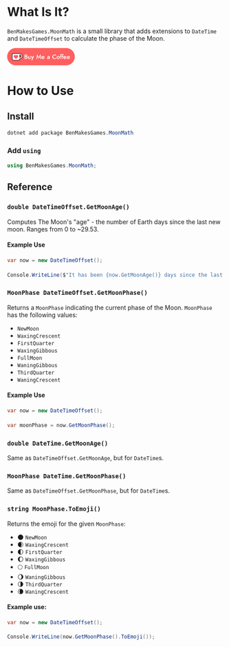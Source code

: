 # What Is It?

`BenMakesGames.MoonMath` is a small library that adds extensions to `DateTime` and `DateTimeOffset` to calculate the phase of the Moon.

[![Buy Me a Coffee at ko-fi.com](https://raw.githubusercontent.com/BenMakesGames/AssetsForNuGet/main/buymeacoffee.png)](https://ko-fi.com/A0A12KQ16)

# How to Use

## Install

```powershell
dotnet add package BenMakesGames.MoonMath 
```

### Add `using`

```c#
using BenMakesGames.MoonMath;
```

## Reference

### `double DateTimeOffset.GetMoonAge()`

Computes The Moon's "age" - the number of Earth days since the last new moon. Ranges from 0 to ~29.53.

#### Example Use

```c#
var now = new DateTimeOffset();

Console.WriteLine($"It has been {now.GetMoonAge()} days since the last new moon.");
```

### `MoonPhase DateTimeOffset.GetMoonPhase()`

Returns a `MoonPhase` indicating the current phase of the Moon. `MoonPhase` has the following values:

* `NewMoon`
* `WaxingCrescent`
* `FirstQuarter`
* `WaxingGibbous`
* `FullMoon`
* `WaningGibbous`
* `ThirdQuarter`
* `WaningCrescent`

#### Example Use

```c#
var now = new DateTimeOffset();

var moonPhase = now.GetMoonPhase();
```

### `double DateTime.GetMoonAge()`

Same as `DateTimeOffset.GetMoonAge`, but for `DateTime`s.

### `MoonPhase DateTime.GetMoonPhase()`

Same as `DateTimeOffset.GetMoonPhase`, but for `DateTime`s.

### `string MoonPhase.ToEmoji()`

Returns the emoji for the given `MoonPhase`:

* 🌑 `NewMoon`
* 🌒 `WaxingCrescent`
* 🌓 `FirstQuarter`
* 🌔 `WaxingGibbous`
* 🌕 `FullMoon`
* 🌖 `WaningGibbous`
* 🌗 `ThirdQuarter`
* 🌘 `WaningCrescent`

#### Example use:

```c#
var now = new DateTimeOffset();

Console.WriteLine(now.GetMoonPhase().ToEmoji());
```



